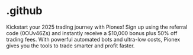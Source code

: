 # .github
Kickstart your 2025 trading journey with Pionex! Sign up using the referral code (0OUv46Zs) and instantly receive a $10,000 bonus plus 50% off trading fees. With powerful automated bots and ultra-low costs, Pionex gives you the tools to trade smarter and profit faster.
